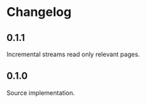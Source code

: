 # Changelog

## 0.1.1
Incremental streams read only relevant pages.

## 0.1.0
Source implementation.
